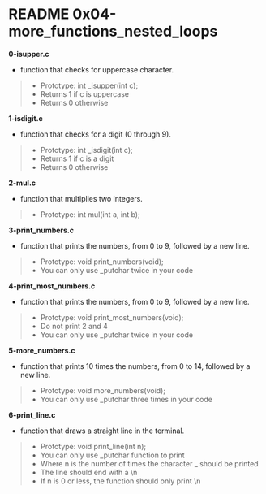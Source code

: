 # README 0x04-more_functions_nested_loops

**0-isupper.c**
* function that checks for uppercase character.

> * Prototype: int _isupper(int c);
> * Returns 1 if c is uppercase
> * Returns 0 otherwise

**1-isdigit.c**
* function that checks for a digit (0 through 9).

> * Prototype: int _isdigit(int c);
> * Returns 1 if c is a digit
> * Returns 0 otherwise

**2-mul.c**
* function that multiplies two integers.

> * Prototype: int mul(int a, int b);

**3-print_numbers.c**
* function that prints the numbers, from 0 to 9, followed by a new line.

> * Prototype: void print_numbers(void);
> * You can only use _putchar twice in your code

**4-print_most_numbers.c**
*  function that prints the numbers, from 0 to 9, followed by a new line.

> * Prototype: void print_most_numbers(void);
> * Do not print 2 and 4
> * You can only use _putchar twice in your code

**5-more_numbers.c**
* function that prints 10 times the numbers, from 0 to 14, followed by a new line.

> * Prototype: void more_numbers(void);
> * You can only use _putchar three times in your code

**6-print_line.c**
* function that draws a straight line in the terminal.

> * Prototype: void print_line(int n);
> * You can only use _putchar function to print
> * Where n is the number of times the character _ should be printed
> * The line should end with a \n
> * If n is 0 or less, the function should only print \n